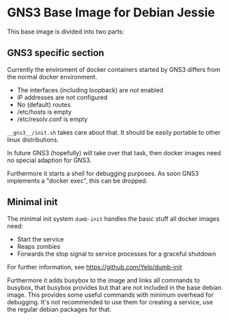 # GNS3 Base Image for Debian Jessie

This base image is divided into two parts:

## GNS3 specific section

Currently the enviroment of docker containers started by GNS3
differs from the normal docker environment.

- The interfaces (including loopback) are not enabled
- IP addresses are not configured
- No (default) routes
- /etc/hosts is empty
- /etc/resolv.conf is empty

`__gns3__/init.sh` takes care about that.
It should be easily portable to other linux distributions.

In future GNS3 (hopefully) will take over that task,
then docker images need no special adaption for GNS3.

Furthermore it starts a shell for debugging purposes.
As soon GNS3 implements a "docker exec", this can be dropped.

## Minimal init

The minimal init system `dumb-init` handles the basic stuff
all docker images need:

- Start the service
- Reaps zombies
- Forwards the stop signal to service processes for a graceful shutdown

For further information, see https://github.com/Yelp/dumb-init

Furthermore it adds busybox to the image and links all commands to busybox,
that busybox provides but that are not included in the base debian image.
This provides some useful commands with minimum overhead for debugging.
It's not recommended to use them for creating a service,
use the regular debian packages for that.

